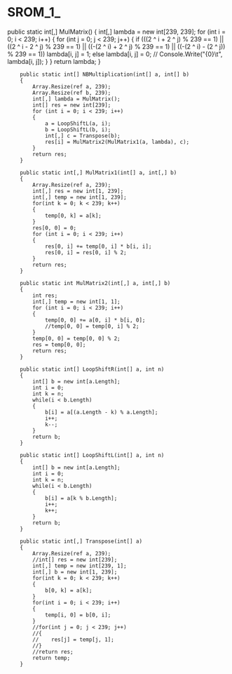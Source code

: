 # SROM_1_

















public static int[,] MulMatrix()
        {
            int[,] lambda = new int[239, 239];
            for (int i = 0; i < 239; i++)
            {
                for (int j = 0; j < 239; j++)
                {
                    if (((2 ^ i + 2 ^ j) % 239 == 1) || ((2 ^ i - 2 ^ j) % 239 == 1) || ((-(2 ^ i) + 2 ^ j) % 239 == 1) || ((-(2 ^ i) - (2 ^ j)) % 239 == 1))
                        lambda[i, j] = 1;
                    else
                        lambda[i, j] = 0;
                    // Console.Write("{0}\t", lambda[i, j]);
                }
            }
            return lambda;
        }

        public static int[] NBMultiplication(int[] a, int[] b)
        {
            Array.Resize(ref a, 239);
            Array.Resize(ref b, 239);
            int[,] lambda = MulMatrix();
            int[] res = new int[239];
            for (int i = 0; i < 239; i++)
            {
                a = LoopShiftL(a, i);
                b = LoopShiftL(b, i);
                int[,] c = Transpose(b);
                res[i] = MulMatrix2(MulMatrix1(a, lambda), c);
            }
            return res;
        }

        public static int[,] MulMatrix1(int[] a, int[,] b)
        {
            Array.Resize(ref a, 239);
            int[,] res = new int[1, 239];
            int[,] temp = new int[1, 239];
            for(int k = 0; k < 239; k++)
            {
                temp[0, k] = a[k];
            }
            res[0, 0] = 0;
            for (int i = 0; i < 239; i++)
            {
                res[0, i] += temp[0, i] * b[i, i];
                res[0, i] = res[0, i] % 2;
            }
            return res;
        }

        public static int MulMatrix2(int[,] a, int[,] b)
        {
            int res;
            int[,] temp = new int[1, 1];
            for (int i = 0; i < 239; i++)
            {
                temp[0, 0] += a[0, i] * b[i, 0];
                //temp[0, 0] = temp[0, i] % 2;
            }
            temp[0, 0] = temp[0, 0] % 2;
            res = temp[0, 0];
            return res;
        }

        public static int[] LoopShiftR(int[] a, int n)
        {
            int[] b = new int[a.Length];
            int i = 0;
            int k = n;
            while(i < b.Length)
            {
                b[i] = a[(a.Length - k) % a.Length];
                i++;
                k--;
            }
            return b;
        }

        public static int[] LoopShiftL(int[] a, int n)
        {
            int[] b = new int[a.Length];
            int i = 0;
            int k = n;
            while(i < b.Length)
            {
                b[i] = a[k % b.Length];
                i++;
                k++;
            }
            return b;
        }

        public static int[,] Transpose(int[] a)
        {
            Array.Resize(ref a, 239);
            //int[] res = new int[239];
            int[,] temp = new int[239, 1];
            int[,] b = new int[1, 239];
            for(int k = 0; k < 239; k++)
            {
                b[0, k] = a[k];
            }
            for(int i = 0; i < 239; i++)
            {
                temp[i, 0] = b[0, i];
            }
            //for(int j = 0; j < 239; j++)
            //{
            //    res[j] = temp[j, 1];
            //}
            //return res;
            return temp;
        }
